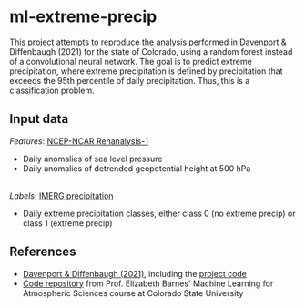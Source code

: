 # ml-extreme-precip

This project attempts to reproduce the analysis performed in Davenport & Diffenbaugh (2021)  for the state of Colorado, using a random forest instead of a convolutional neural network. The goal is to predict extreme precipitation, where extreme precipitation is defined by precipitation that exceeds the 95th percentile of daily precipitation. Thus, this is a classification problem. 

## Input data 
*Features*: [NCEP-NCAR Renanalysis-1](https://psl.noaa.gov/data/gridded/data.ncep.reanalysis.html)
- Daily anomalies of sea level pressure 
- Daily anomalies of detrended geopotential height at 500 hPa

<br>*Labels*: [IMERG precipitation](https://gpm.nasa.gov/data/imerg)
- Daily extreme precipitation classes, either class 0 (no extreme precip) or class 1 (extreme precip)

## References
- [Davenport & Diffenbaugh (2021)](https://agupubs.onlinelibrary.wiley.com/doi/full/10.1029/2021GL093787), including the [project code](https://github.com/fdavenport/GRL2021)
- [Code repository](https://github.com/eabarnes1010/course_ml_ats) from Prof. Elizabeth Barnes' Machine Learning for Atmospheric Sciences course at Colorado State University
